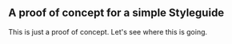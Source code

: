 ## A proof of concept for a simple Styleguide

This is just a proof of concept. Let's see where this is going.
